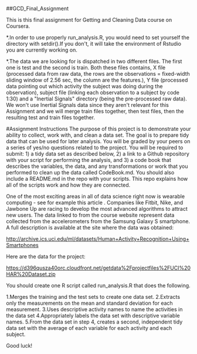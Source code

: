 ##GCD_Final_Assignment

This is this final assignment for Getting and Cleaning Data course on Coursera.

*.In order to use properly run_analysis.R, you would need to set yourself the directory with setdir().If you don't, it will take the environment of Rstudio you are currently working on.

*.The data we are looking for is dispatched in two different files. The first one is test and the second is train. Both these files contains, X file (processed data from raw data, the rows are the observations = fixed-width sliding window of 2.56 sec, the column are the features.), Y file (processed data pointing out which activity the subject was doing during the observation), subject file (linking each observation to a subject by code 1:30) and a "Inertial Signals" directory (being the pre-processed raw data). We won't use Inertial Signals data since they aren't relevant for this Assignment and we will merge train files together, then test files, then the resulting test and train files together. 


#Assignment Instructions
The purpose of this project is to demonstrate your ability to collect, work with, and clean a data set. The goal is to prepare tidy data that can be used for later analysis. You will be graded by your peers on a series of yes/no questions related to the project. You will be required to submit: 1) a tidy data set as described below, 2) a link to a Github repository with your script for performing the analysis, and 3) a code book that describes the variables, the data, and any transformations or work that you performed to clean up the data called CodeBook.md. You should also include a README.md in the repo with your scripts. This repo explains how all of the scripts work and how they are connected.

One of the most exciting areas in all of data science right now is wearable computing - see for example this article . Companies like Fitbit, Nike, and Jawbone Up are racing to develop the most advanced algorithms to attract new users. The data linked to from the course website represent data collected from the accelerometers from the Samsung Galaxy S smartphone. A full description is available at the site where the data was obtained:

http://archive.ics.uci.edu/ml/datasets/Human+Activity+Recognition+Using+Smartphones

Here are the data for the project:

https://d396qusza40orc.cloudfront.net/getdata%2Fprojectfiles%2FUCI%20HAR%20Dataset.zip

You should create one R script called run_analysis.R that does the following.

1.Merges the training and the test sets to create one data set.
2.Extracts only the measurements on the mean and standard deviation for each measurement.
3.Uses descriptive activity names to name the activities in the data set
4.Appropriately labels the data set with descriptive variable names.
5.From the data set in step 4, creates a second, independent tidy data set with the average of each variable for each activity and each subject.

Good luck!